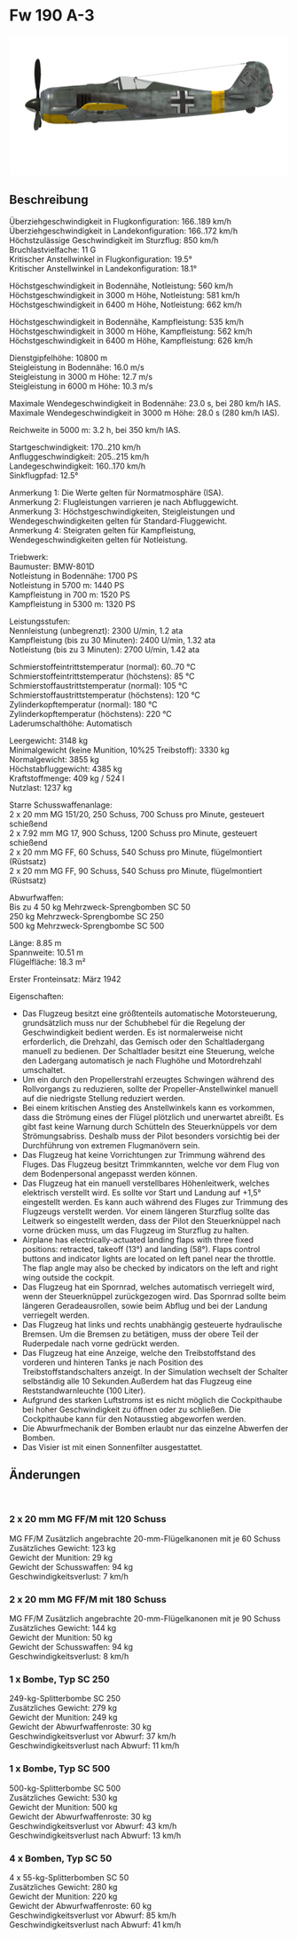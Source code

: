 # Fw 190 A-3  
  
![fw190a3](../images/fw190a3.png)  
  
## Beschreibung  
  
Überziehgeschwindigkeit in Flugkonfiguration: 166..189 km/h  
Überziehgeschwindigkeit in Landekonfiguration: 166..172 km/h  
Höchstzulässige Geschwindigkeit im Sturzflug: 850 km/h  
Bruchlastvielfache: 11 G  
Kritischer Anstellwinkel in Flugkonfiguration: 19.5°  
Kritischer Anstellwinkel in Landekonfiguration: 18.1°  
  
Höchstgeschwindigkeit in Bodennähe, Notleistung: 560 km/h  
Höchstgeschwindigkeit in 3000 m Höhe, Notleistung: 581 km/h  
Höchstgeschwindigkeit in 6400 m Höhe, Notleistung: 662 km/h  
  
Höchstgeschwindigkeit in Bodennähe, Kampfleistung: 535 km/h  
Höchstgeschwindigkeit in 3000 m Höhe, Kampfleistung: 562 km/h  
Höchstgeschwindigkeit in 6400 m Höhe, Kampfleistung: 626 km/h  
  
Dienstgipfelhöhe: 10800 m  
Steigleistung in Bodennähe: 16.0 m/s  
Steigleistung in 3000 m Höhe: 12.7 m/s  
Steigleistung in 6000 m Höhe: 10.3 m/s  
  
Maximale Wendegeschwindigkeit in Bodennähe: 23.0 s, bei 280 km/h IAS.  
Maximale Wendegeschwindigkeit in 3000 m Höhe: 28.0 s (280 km/h IAS).  
  
Reichweite in 5000 m: 3.2 h, bei 350 km/h IAS.  
  
Startgeschwindigkeit: 170..210 km/h  
Anfluggeschwindigkeit: 205..215 km/h  
Landegeschwindigkeit: 160..170 km/h  
Sinkflugpfad: 12.5°  
  
Anmerkung 1: Die Werte gelten für Normatmosphäre (ISA).  
Anmerkung 2: Flugleistungen varrieren je nach Abfluggewicht.  
Anmerkung 3: Höchstgeschwindigkeiten, Steigleistungen und Wendegeschwindigkeiten gelten für Standard-Fluggewicht.  
Anmerkung 4: Steigraten gelten für Kampfleistung, Wendegeschwindigkeiten gelten für Notleistung.  
  
Triebwerk:  
Baumuster: BMW-801D  
Notleistung in Bodennähe: 1700 PS  
Notleistung in 5700 m: 1440 PS  
Kampfleistung in 700 m: 1520 PS  
Kampfleistung in 5300 m: 1320 PS  
  
Leistungsstufen:  
Nennleistung (unbegrenzt): 2300 U/min, 1.2 ata  
Kampfleistung (bis zu 30 Minuten): 2400 U/min, 1.32 ata  
Notleistung (bis zu 3 Minuten): 2700 U/min, 1.42 ata  
  
Schmierstoffeintrittstemperatur (normal): 60..70 °C  
Schmierstoffeintrittstemperatur (höchstens): 85 °C  
Schmierstoffaustrittstemperatur (normal): 105 °C  
Schmierstoffaustrittstemperatur (höchstens): 120 °C  
Zylinderkopftemperatur (normal): 180 °C  
Zylinderkopftemperatur (höchstens): 220 °C  
Laderumschalthöhe: Automatisch  
  
Leergewicht: 3148 kg  
Minimalgewicht (keine Munition, 10%25 Treibstoff): 3330 kg  
Normalgewicht: 3855 kg  
Höchstabfluggewicht: 4385 kg  
Kraftstoffmenge: 409 kg / 524 l  
Nutzlast: 1237 kg  
  
Starre Schusswaffenanlage:  
2 x 20 mm MG 151/20, 250 Schuss, 700 Schuss pro Minute, gesteuert schießend  
2 x 7.92 mm MG 17, 900 Schuss, 1200 Schuss pro Minute, gesteuert schießend  
2 x 20 mm MG FF, 60 Schuss, 540 Schuss pro Minute, flügelmontiert (Rüstsatz)  
2 x 20 mm MG FF, 90 Schuss, 540 Schuss pro Minute, flügelmontiert (Rüstsatz)  
  
Abwurfwaffen:  
Bis zu 4 50 kg Mehrzweck-Sprengbomben SC 50  
250 kg Mehrzweck-Sprengbombe SC 250  
500 kg Mehrzweck-Sprengbombe SC 500  
  
Länge: 8.85 m  
Spannweite: 10.51 m  
Flügelfläche: 18.3 m²  
  
Erster Fronteinsatz: März 1942  
  
Eigenschaften:  
- Das Flugzeug besitzt eine größtenteils automatische Motorsteuerung, grundsätzlich muss nur der Schubhebel für die Regelung der Geschwindigkeit bedient werden. Es ist normalerweise nicht erforderlich, die Drehzahl, das Gemisch oder den Schaltladergang manuell zu bedienen. Der Schaltlader besitzt eine Steuerung, welche den Ladergang automatisch je nach Flughöhe und Motordrehzahl umschaltet.  
- Um ein durch den Propellerstrahl erzeugtes Schwingen während des Rollvorgangs zu reduzieren, sollte der Propeller-Anstellwinkel manuell auf die niedrigste Stellung reduziert werden.  
- Bei einem kritischen Anstieg des Anstellwinkels kann es vorkommen, dass die Strömung eines der Flügel plötzlich und unerwartet abreißt. Es gibt fast keine Warnung durch Schütteln des Steuerknüppels vor dem Strömungsabriss. Deshalb muss der Pilot besonders vorsichtig bei der Durchführung von extremen Flugmanövern sein.  
- Das Flugzeug hat keine Vorrichtungen zur Trimmung während des Fluges. Das Flugzeug besitzt Trimmkannten, welche vor dem Flug von dem Bodenpersonal angepasst werden können.  
- Das Flugzeug hat ein manuell verstellbares Höhenleitwerk, welches elektrisch verstellt wird. Es sollte vor Start und Landung auf +1,5° eingestellt werden. Es kann auch während des Fluges zur Trimmung des Flugzeugs verstellt werden. Vor einem längeren Sturzflug sollte das Leitwerk so eingestellt werden, dass der Pilot den Steuerknüppel nach vorne drücken muss, um das Flugzeug im Sturzflug zu halten.  
- Airplane has electrically-actuated landing flaps with three fixed positions: retracted, takeoff (13°) and landing (58°). Flaps control buttons and indicator lights are located on left panel near the throttle. The flap angle may also be checked by indicators on the left and right wing outside the cockpit.  
- Das Flugzeug hat ein Spornrad, welches automatisch verriegelt wird, wenn der Steuerknüppel zurückgezogen wird. Das Spornrad sollte beim längeren Geradeausrollen, sowie beim Abflug und bei der Landung verriegelt werden.  
- Das Flugzeug hat links und rechts unabhängig gesteuerte hydraulische Bremsen. Um die Bremsen zu betätigen, muss der obere Teil der Ruderpedale nach vorne gedrückt werden.  
- Das Flugzeug hat eine Anzeige, welche den Treibstoffstand des vorderen und hinteren Tanks je nach Position des Treibstoffstandschalters anzeigt. In der Simulation wechselt der Schalter selbständig alle 10 Sekunden.Außerdem hat das Flugzeug eine Reststandwarnleuchte (100 Liter).  
- Aufgrund des starken Luftstroms ist es nicht möglich die Cockpithaube bei hoher Geschwindigkeit zu öffnen oder zu schließen. Die Cockpithaube kann für den Notausstieg abgeworfen werden.  
- Die Abwurfmechanik der Bomben erlaubt nur das einzelne Abwerfen der Bomben.  
- Das Visier ist mit einen Sonnenfilter ausgestattet.  
  
## Änderungen  
  ﻿
  
  
### 2 x 20 mm MG FF/M mit 120 Schuss  
  
MG FF/M Zusätzlich angebrachte 20-mm-Flügelkanonen mit je 60 Schuss  
Zusätzliches Gewicht: 123 kg  
Gewicht der Munition: 29 kg  
Gewicht der Schusswaffen: 94 kg  
Geschwindigkeitsverlust: 7 km/h  ﻿
  
  
### 2 x 20 mm MG FF/M mit 180 Schuss  
  
MG FF/M Zusätzlich angebrachte 20-mm-Flügelkanonen mit je 90 Schuss  
Zusätzliches Gewicht: 144 kg  
Gewicht der Munition: 50 kg  
Gewicht der Schusswaffen: 94 kg  
Geschwindigkeitsverlust: 8 km/h  ﻿
  
  
### 1 x Bombe, Typ SC 250   
  
249-kg-Splitterbombe SC 250  
Zusätzliches Gewicht: 279 kg  
Gewicht der Munition: 249 kg  
Gewicht der Abwurfwaffenroste: 30 kg  
Geschwindigkeitsverlust vor Abwurf: 37 km/h  
Geschwindigkeitsverlust nach Abwurf: 11 km/h  ﻿
  
  
### 1 x Bombe, Typ SC 500  
  
500-kg-Splitterbombe SC 500  
Zusätzliches Gewicht: 530 kg  
Gewicht der Munition: 500 kg  
Gewicht der Abwurfwaffenroste: 30 kg  
Geschwindigkeitsverlust vor Abwurf: 43 km/h  
Geschwindigkeitsverlust nach Abwurf: 13 km/h  ﻿
  
  
### 4 x Bomben, Typ SC 50   
  
4 x 55-kg-Splitterbomben SC 50  
Zusätzliches Gewicht: 280 kg  
Gewicht der Munition: 220 kg  
Gewicht der Abwurfwaffenroste: 60 kg  
Geschwindigkeitsverlust vor Abwurf: 85 km/h  
Geschwindigkeitsverlust nach Abwurf: 41 km/h  